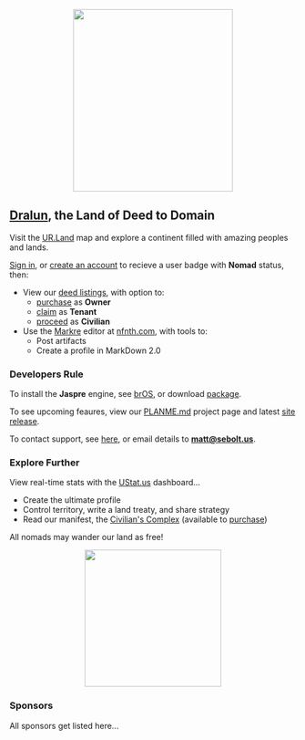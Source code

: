 
<p align="center"><img src="https://github.com/nfnth/res/raw/main/site/bird.png" width="280" height="320" /></p>
  
## [Dralun](https://dralun.com), the Land of Deed to Domain

Visit the [UR.Land](https://ur.land) map and explore a continent filled with amazing peoples and lands. 

[Sign in](), or [create an account]() to recieve a user badge with **Nomad** status, then:

- View our [deed listings](https://github.com/nfnth/nfnth/blob/master/doc/DEED.md), with option to:
  - [purchase]() as **Owner**
  - [claim]() as **Tenant**
  - [proceed]() as **Civilian**
- Use the [Markre](https://github.com/nfnth/nfnth/blob/master/doc/MATTDOWN.md) editor at [nfnth.com](https://nfnth.com), with tools to: 
  - Post artifacts
  - Create a profile in MarkDown 2.0
 
### Developers Rule

To install the **Jaspre** engine, see [brOS](https://github.com/nfnth/nfnth/blob/master/doc/BROS.md), or download [package]().

To see upcoming feaures, view our [PLANME.md](https://github.com/users/nfnth/projects/3) project page and latest [site release]().

To contact support, see [here](https://github.com/nfnth/nfnth/issues), or email details to **matt@sebolt.us**.

### Explore Further

View real-time stats with the [UStat.us](https://ustat.us) dashboard...

- Create the ultimate profile
- Control territory, write a land treaty, and share strategy
- Read our manifest, the [Civilian's Complex](https://github.com/nfnth/nfnth/blob/master/doc/CC.md) (available to [purchase]())

All nomads may wander our land as free!

<p align="center"><img src="https://github.com/nfnth/res/raw/main/site/fox.png" width="240" height="240" /></p>

### Sponsors

All sponsors get listed here...
